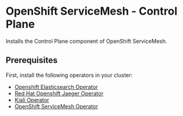 # OpenShift ServiceMesh - Control Plane

Installs the Control Plane component of OpenShift ServiceMesh.

## Prerequisites

First, install the following operators in your cluster:

- [Openshift Elasticsearch Operator](../../elasticsearch-operator)
- [Red Hat Openshift Jaeger Operator](../../jaeger-operator)
- [Kiali Operator](../../kaili-operator)
- [OpenShift ServiceMesh Operator](../operator)


